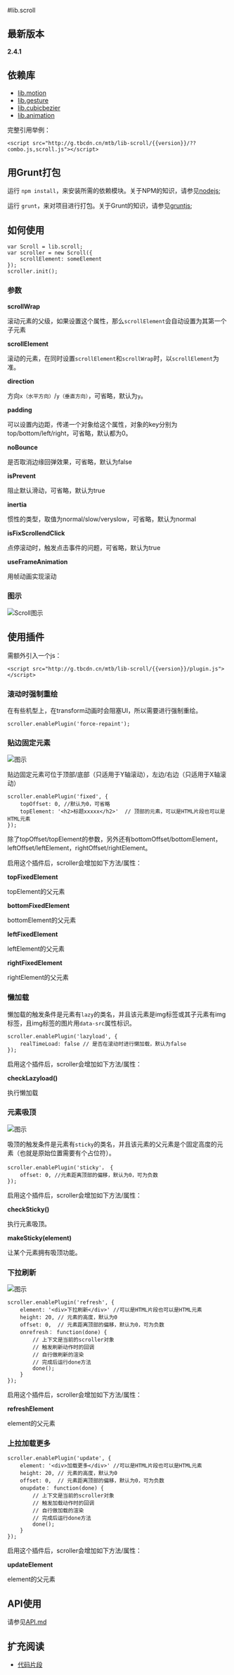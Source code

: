 #lib.scroll

## 最新版本

**2.4.1**

## 依赖库

- [lib.motion](http://gitlab.alibaba-inc.com/mtb/lib-motion/tree/master)
- [lib.gesture](http://gitlab.alibaba-inc.com/mtb/lib-gesture/tree/master)
- [lib.cubicbezier](http://gitlab.alibaba-inc.com/mtb/lib-cubicbezier/tree/master)
- [lib.animation](http://gitlab.alibaba-inc.com/mtb/lib-animation/tree/master)

完整引用举例：

    <script src="http://g.tbcdn.cn/mtb/lib-scroll/{{version}}/??combo.js,scroll.js"></script>

## 用Grunt打包

运行 `npm install`，来安装所需的依赖模块。关于NPM的知识，请参见[nodejs](http://nodejs.org/);

运行 `grunt`，来对项目进行打包。关于Grunt的知识，请参见[gruntjs](http://gruntjs.com/);

## 如何使用

	var Scroll = lib.scroll;
    var scroller = new Scroll({
        scrollElement: someElement
    });
    scroller.init();

### 参数

**scrollWrap**

滚动元素的父级，如果设置这个属性，那么`scrollElement`会自动设置为其第一个子元素

**scrollElement**

滚动的元素，在同时设置`scrollElement`和`scrollWrap`时，以`scrollElement`为准。

**direction**

方向`x（水平方向）`/`y（垂直方向）`，可省略，默认为`y`。

**padding**

可以设置内边距，传递一个对象给这个属性，对象的key分别为top/bottom/left/right，可省略，默认都为0。

**noBounce**

是否取消边缘回弹效果，可省略，默认为false

**isPrevent**

阻止默认滑动，可省略，默认为true

**inertia**

惯性的类型，取值为normal/slow/veryslow，可省略，默认为normal

**isFixScrollendClick**

点停滚动时，触发点击事件的问题，可省略，默认为true

**useFrameAnimation**

用帧动画实现滚动

### 图示

![Scroll图示](http://gtms04.alicdn.com/tps/i4/TB1rRumFVXXXXX_XVXXzVfsGpXX-700-654.jpg)

## 使用插件

需额外引入一个js：

    <script src="http://g.tbcdn.cn/mtb/lib-scroll/{{version}}/plugin.js"></script>

### 滚动时强制重绘

在有些机型上，在transform动画时会阻塞UI，所以需要进行强制重绘。

	scroller.enablePlugin('force-repaint');

### 贴边固定元素

![图示](http://gtms01.alicdn.com/tps/i1/TB17UCqFVXXXXcbXFXXRNQOKpXX-1036-254.png)

贴边固定元素可位于顶部/底部（只适用于Y轴滚动），左边/右边（只适用于X轴滚动）

	scroller.enablePlugin('fixed', {
		topOffset: 0, //默认为0，可省略
		topElement: '<h2>标题xxxxx</h2>'  // 顶部的元素，可以是HTML片段也可以是HTML元素
	});

除了topOffset/topElement的参数，另外还有bottomOffset/bottomElement，leftOffset/leftElement，rightOffset/rightElement。

启用这个插件后，scroller会增加如下方法/属性：

**topFixedElement** 

topElement的父元素

**bottomFixedElement** 

bottomElement的父元素

**leftFixedElement** 

leftElement的父元素

**rightFixedElement** 

rightElement的父元素

### 懒加载

懒加载的触发条件是元素有`lazy`的类名，并且该元素是img标签或其子元素有img标签，且img标签的图片用`data-src`属性标识。

	scroller.enablePlugin('lazyload', {
	    realTimeLoad: false // 是否在滚动时进行懒加载，默认为false
	});

启用这个插件后，scroller会增加如下方法/属性：

**checkLazyload()**

执行懒加载

### 元素吸顶

![图示](http://gtms02.alicdn.com/tps/i2/TB1MHSqFVXXXXXXXVXX0vNdTFXX-1057-289.png)

吸顶的触发条件是元素有`sticky`的类名，并且该元素的父元素是个固定高度的元素（也就是原始位置需要有个占位符）。
	
	scroller.enablePlugin('sticky'， {
		offset: 0, //元素距离顶部的偏移，默认为0，可为负数
	});

启用这个插件后，scroller会增加如下方法/属性：

**checkSticky()**

执行元素吸顶。

**makeSticky(element)**

让某个元素拥有吸顶功能。

### 下拉刷新

![图示](http://gtms03.alicdn.com/tps/i3/TB1wQ9rFVXXXXbAXFXX25K14XXX-1079-229.png)

	scroller.enablePlugin('refresh', {
		element: '<div>下拉刷新</div>' //可以是HTML片段也可以是HTML元素
		height: 20, // 元素的高度，默认为0
		offset: 0,  // 元素距离顶部的偏移，默认为0，可为负数
		onrefresh： function(done) {
			// 上下文是当前的scroller对象
			// 触发刷新动作时的回调
			// 自行做刷新的渲染
			// 完成后运行done方法
			done();
        }
	});

启用这个插件后，scroller会增加如下方法/属性：

**refreshElement**

element的父元素

### 上拉加载更多

	scroller.enablePlugin('update', {
		element: '<div>加载更多</div>' //可以是HTML片段也可以是HTML元素
		height: 20, // 元素的高度，默认为0
		offset: 0,  // 元素距离顶部的偏移，默认为0，可为负数
		onupdate： function(done) {
			// 上下文是当前的scroller对象
			// 触发加载动作时的回调
			// 自行做加载的渲染
			// 完成后运行done方法
			done();
        }
	});

启用这个插件后，scroller会增加如下方法/属性：

**updateElement**

element的父元素

## API使用

请参见[API.md](http://gitlab.alibaba-inc.com/mtb/lib-scroll/blob/master/API.md)

## 扩充阅读

- [代码片段](http://gitlab.alibaba-inc.com/mtb/lib-scroll/snippets)

